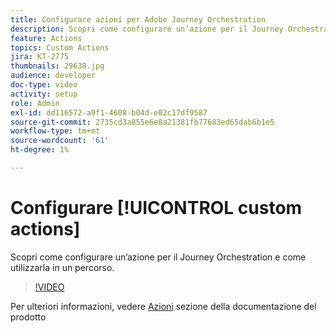 ```yaml
---
title: Configurare azioni per Adobe Journey Orchestration
description: Scopri come configurare un’azione per il Journey Orchestration e come utilizzarla in un percorso.
feature: Actions
topics: Custom Actions
jira: KT-2775
thumbnails: 29638.jpg
audience: developer
doc-type: video
activity: setup
role: Admin
exl-id: dd116572-a9f1-4608-b04d-e02c17df9587
source-git-commit: 2735cd3a855e6e8a21381fb77683ed65dab6b1e5
workflow-type: tm+mt
source-wordcount: '61'
ht-degree: 1%

---
```


# Configurare [!UICONTROL custom actions]

Scopri come configurare un’azione per il Journey Orchestration e come utilizzarla in un percorso.

>[!VIDEO](https://video.tv.adobe.com/v/29638?quality=12&learn=on)

Per ulteriori informazioni, vedere [Azioni](https://experienceleague.adobe.com/docs/journeys/using/action-journeys/action.html?lang=en) sezione della documentazione del prodotto
